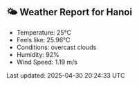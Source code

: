 <!-- WEATHER-START -->
## 🌤 Weather Report for Hanoi

- Temperature: 25°C
- Feels like: 25.96°C
- Conditions: overcast clouds
- Humidity: 92%
- Wind Speed: 1.19 m/s

Last updated: 2025-04-30 20:24:33 UTC
<!-- WEATHER-END -->
